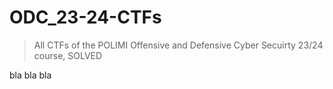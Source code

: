 # ODC_23-24-CTFs

> All CTFs of the POLIMI Offensive and Defensive Cyber Secuirty 23/24 course, SOLVED

bla bla bla